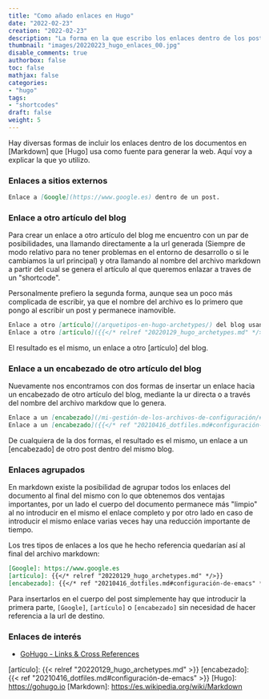 ```yaml
---
title: "Como añado enlaces en Hugo"
date: "2022-02-23"
creation: "2022-02-23"
description: "La forma en la que escribo los enlaces dentro de los post en Hugo"
thumbnail: "images/20220223_hugo_enlaces_00.jpg"
disable_comments: true
authorbox: false
toc: false
mathjax: false
categories:
- "hugo"
tags:
- "shortcodes"
draft: false
weight: 5
---
```

Hay diversas formas de incluir los enlaces dentro de los documentos en [Markdown] que [Hugo] usa como fuente para generar la web. Aquí voy a explicar la que yo utilizo.
<!--more-->
### Enlaces a sitios externos

``` Markdown
Enlace a [Google](https://www.google.es) dentro de un post.
```

### Enlace a otro artículo del blog
Para crear un enlace a otro artículo del blog me encuentro con un par de posibilidades, una llamando directamente a la url generada (Siempre de modo relativo para no tener problemas en el entorno de desarrollo o si le cambiamos la url principal) y otra llamando al nombre del archivo markdown a partir del cual se genera el artículo al que queremos enlazar a traves de un "shortcode".

Personalmente prefiero la segunda forma, aunque sea un poco más complicada de escribir, ya que el nombre del archivo es lo primero que pongo al escribir un post y permanece inamovible.

``` Markdown
Enlace a otro [artículo](/arquetipos-en-hugo-archetypes/) del blog usando usando la ruta generada.
Enlace a otro [artículo]({{</* relref "20220129_hugo_archetypes.md" */>}}) del blog usando el nombre del archivo "md"
```
El resultado es el mismo, un enlace a otro [artículo] del blog.

### Enlace a un encabezado de otro artículo del blog
Nuevamente nos encontramos con dos formas de insertar un enlace hacia un encabezado de otro artículo del blog, mediante la ur directa o a través del nombre del archivo markdow que lo genera.

``` Markdown
Enlace a un [encabezado](/mi-gestión-de-los-archivos-de-configuración/#configuración-de-emacs) de otro artículo usando la ruta generada.
Enlace a un [encabezado]({{</* ref "20210416_dotfiles.md#configuración-de-emacs" */>}})
```
De cualquiera de la dos formas, el resultado es el mismo, un enlace a un [encabezado] de otro post dentro del mismo blog.

### Enlaces agrupados

En markdown existe la posibilidad de agrupar todos los enlaces del documento al final del mismo con lo que obtenemos dos ventajas importantes, por un lado el cuerpo del documento permanece más "limpio" al no introducir en el mismo el enlace completo y por otro lado en caso de introducir el mismo enlace varias veces hay una reducción importante de tiempo.

Los tres tipos de enlaces a los que he hecho referencia quedarían así al final del archivo markdown:

``` Markdown
[Google]: https://www.google.es
[artículo]: {{</* relref "20220129_hugo_archetypes.md" */>}}
[encabezado]: {{</* ref "20210416_dotfiles.md#configuración-de-emacs" */>}}
```

Para insertarlos en el cuerpo del post simplemente hay que introducir la primera parte, `[Google]`, `[artículo]` o `[encabezado]` sin necesidad de hacer referencia a la url de destino.


### Enlaces de interés
- [GoHugo - Links & Cross References](https://gohugo.io/content-management/cross-references/)

[artículo]: {{< relref "20220129_hugo_archetypes.md" >}}
[encabezado]: {{< ref "20210416_dotfiles.md#configuración-de-emacs" >}}
[Hugo]: https://gohugo.io
[Markdown]: https://es.wikipedia.org/wiki/Markdown
